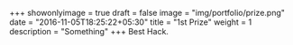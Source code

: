 +++
showonlyimage = true
draft = false
image = "img/portfolio/prize.png"
date = "2016-11-05T18:25:22+05:30"
title = "1st Prize"
weight = 1
description = "Something"
+++
Best Hack.
<!--more-->
